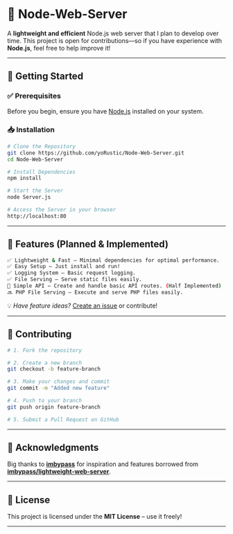# 🚀 Node-Web-Server  

A **lightweight and efficient** Node.js web server that I plan to develop over time. This project is open for contributions—so if you have experience with **Node.js**, feel free to help improve it!  

---

## 🔧 Getting Started  

### ✅ Prerequisites  
Before you begin, ensure you have [Node.js](https://nodejs.org/) installed on your system.  

### 📥 Installation  

```sh
# Clone the Repository
git clone https://github.com/yoRustic/Node-Web-Server.git
cd Node-Web-Server

# Install Dependencies
npm install

# Start the Server
node Server.js

# Access the Server in your browser
http://localhost:80
```

---

## 🎯 Features (Planned & Implemented)  

```sh
✅ Lightweight & Fast – Minimal dependencies for optimal performance.
✅ Easy Setup – Just install and run!
✅ Logging System – Basic request logging.
✅ File Serving – Serve static files easily.
🔧 Simple API – Create and handle basic API routes. (Half Implemented)
🔜 PHP File Serving – Execute and serve PHP files easily.
```

💡 *Have feature ideas?* [Create an issue](https://github.com/yoRustic/Node-Web-Server/issues) or contribute!  

---

## 🤝 Contributing  

```sh
# 1. Fork the repository

# 2. Create a new branch
git checkout -b feature-branch

# 3. Make your changes and commit
git commit -m "Added new feature"

# 4. Push to your branch
git push origin feature-branch

# 5. Submit a Pull Request on GitHub
```

---

## 🙏 Acknowledgments  

Big thanks to **[imbypass](https://github.com/imbypass)** for inspiration and features borrowed from **[imbypass/lightweight-web-server](https://github.com/imbypass/lightweight-web-server)**.  

---

## 📜 License  

This project is licensed under the **MIT License** – use it freely!  

---
